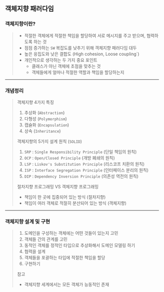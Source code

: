 ## 객체지향 패러다임

### 객체지향이란?
> - 적절한 객체에게 적절한 책임을 할당하여 서로 메시지를 주고 받으며, 협력하도록 하는 것
> - 점점 증가하는 `SW` 복잡도를 낮추기 위해 객체지향 패러다임 대두
> - 높은 응집도와 낮은 결합도 (High cohesion, Loose coupling`)
> - 개인적으로 생각하는 두 가지 중요 포인트
>   - 클래스가 아닌 객체에 초점을 맞추는 것
>   - 객체들에게 얼마나 적절한 역할과 책임을 할당하는지
<hr>

### 개념정리
> 객체지향 4가지 특징
> 1. 추상화 (`Abstraction`)
> 2. 다형성 (`Polymorphism`)
> 3. 캡슐화 (`Encapsulation`)
> 4. 상속 (`Inheritance`)
> 
> 객체지향의 5가지 설계 원칙 (`SOLID`)
> 1. `SRP` : `Single Responsibility Principle` (단일 책임의 원칙)
> 2. `OCP` : `Open/Closed Principle` (개방 폐쇄의 원칙)
> 3. `LSP` : `Liskov's Substitution Principle` (리스코프 치환의 원칙)
> 4. `ISP` : `Interface Segregation Principle` (인터페이스 분리의 원칙)
> 5. `DIP` : `Dependency Inversion Principle` (의존성 역전의 원칙)
> 
> 절차지향 프로그래밍 VS 객체지향 프로그래밍
> - 책임이 한 곳에 집중되어 있는 방식 (절차지향)
> - 책임이 여러 객체로 적절히 분산되어 있는 방식 (객체지향)
<hr>

### 객체지향 설계 및 구현
> 1. 도메인을 구성하는 객체에는 어떤 것들이 있는지 고민
> 2. 객체들 간의 관계를 고민
> 3. 동적인 객체를 정적인 타입으로 추상화해서 도메인 모델링 하기
> 4. 협력을 설계
> 5. 객체들을 포괄하는 타입에 적절한 책임을 할당
> 6. 구현하기
> 
> 참고
> - 객체지향 세계에서는 모든 객체가 능동적인 존재
